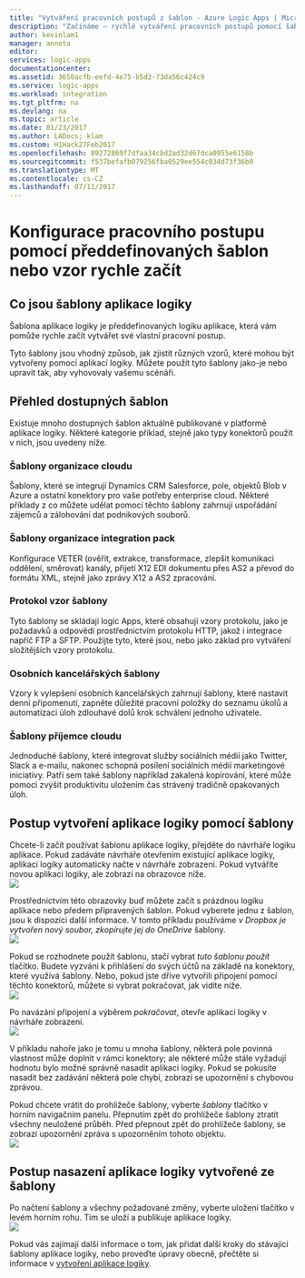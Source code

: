 ```yaml
---
title: "Vytváření pracovních postupů z šablon - Azure Logic Apps | Microsoft Docs"
description: "Začínáme – rychlé vytváření pracovních postupů pomocí šablony aplikace logiky Azure k připojení aplikace a integrovat data."
author: kevinlam1
manager: anneta
editor: 
services: logic-apps
documentationcenter: 
ms.assetid: 3656acfb-eefd-4e75-b5d2-73da56c424c9
ms.service: logic-apps
ms.workload: integration
ms.tgt_pltfrm: na
ms.devlang: na
ms.topic: article
ms.date: 01/23/2017
ms.author: LADocs; klam
ms.custom: H1Hack27Feb2017
ms.openlocfilehash: 89272869f7dfaa34cbd2ad32d67dca0955e6158b
ms.sourcegitcommit: f537befafb079256fba0529ee554c034d73f36b0
ms.translationtype: MT
ms.contentlocale: cs-CZ
ms.lasthandoff: 07/11/2017
---
```

# <a name="configure-a-workflow-using-a-pre-built-template-or-pattern-to-get-started-quickly"></a>Konfigurace pracovního postupu pomocí předdefinovaných šablon nebo vzor rychle začít

## <a name="what-are-logic-app-templates"></a>Co jsou šablony aplikace logiky
Šablona aplikace logiky je předdefinovaných logiku aplikace, která vám pomůže rychle začít vytvářet své vlastní pracovní postup. 

Tyto šablony jsou vhodný způsob, jak zjistit různých vzorů, které mohou být vytvořeny pomocí aplikací logiky. Můžete použít tyto šablony jako-je nebo upravit tak, aby vyhovovaly vašemu scénáři.

## <a name="overview-of-available-templates"></a>Přehled dostupných šablon
Existuje mnoho dostupných šablon aktuálně publikované v platformě aplikace logiky. Některé kategorie příklad, stejně jako typy konektorů použít v nich, jsou uvedeny níže.

### <a name="enterprise-cloud-templates"></a>Šablony organizace cloudu
Šablony, které se integrují Dynamics CRM Salesforce, pole, objektů Blob v Azure a ostatní konektory pro vaše potřeby enterprise cloud. Některé příklady z co můžete udělat pomocí těchto šablony zahrnují uspořádání zájemců a zálohování dat podnikových souborů.

### <a name="enterprise-integration-pack-templates"></a>Šablony organizace integration pack
Konfigurace VETER (ověřit, extrakce, transformace, zlepšit komunikaci oddělení, směrovat) kanály, přijetí X12 EDI dokumentu přes AS2 a převod do formátu XML, stejně jako zprávy X12 a AS2 zpracování.

### <a name="protocol-pattern-templates"></a>Protokol vzor šablony
Tyto šablony se skládají logic Apps, které obsahují vzory protokolu, jako je požadavků a odpovědí prostřednictvím protokolu HTTP, jakož i integrace napříč FTP a SFTP. Použijte tyto, které jsou, nebo jako základ pro vytváření složitějších vzory protokolu.  

### <a name="personal-productivity-templates"></a>Osobních kancelářských šablony
Vzory k vylepšení osobních kancelářských zahrnují šablony, které nastavit denní připomenutí, zapněte důležité pracovní položky do seznamu úkolů a automatizaci úloh zdlouhavé dolů krok schválení jednoho uživatele.

### <a name="consumer-cloud-templates"></a>Šablony příjemce cloudu
Jednoduché šablony, které integrovat služby sociálních médií jako Twitter, Slack a e-mailu, nakonec schopná posílení sociálních médií marketingové iniciativy. Patří sem také šablony například zakalená kopírování, které může pomoci zvýšit produktivitu uložením čas strávený tradičně opakovaných úloh. 

## <a name="how-to-create-a-logic-app-using-a-template"></a>Postup vytvoření aplikace logiky pomocí šablony
Chcete-li začít používat šablonu aplikace logiky, přejděte do návrháře logiku aplikace. Pokud zadáváte návrháře otevřením existující aplikace logiky, aplikaci logiky automaticky načte v návrháře zobrazení. Pokud vytváříte novou aplikaci logiky, ale zobrazí na obrazovce níže.  
 ![](../../includes/media/app-service-logic-templates/template7.png)  

Prostřednictvím této obrazovky buď můžete začít s prázdnou logiku aplikace nebo předem připravených šablon. Pokud vyberete jednu z šablon, jsou k dispozici další informace. V tomto příkladu používáme *v Dropbox je vytvořen nový soubor, zkopírujte jej do OneDrive* šablony.  
 ![](../../includes/media/app-service-logic-templates/template2.png)  

Pokud se rozhodnete použít šablonu, stačí vybrat *tuto šablonu použít* tlačítko. Budete vyzváni k přihlášení do svých účtů na základě na konektory, které využívá šablony. Nebo, pokud jste dříve vytvořili připojení pomocí těchto konektorů, můžete si vybrat pokračovat, jak vidíte níže.  
 ![](../../includes/media/app-service-logic-templates/template3.png)  

Po navázání připojení a výběrem *pokračovat*, otevře aplikaci logiky v návrháře zobrazení.  
 ![](../../includes/media/app-service-logic-templates/template4.png)  

V příkladu nahoře jako je tomu u mnoha šablony, některá pole povinná vlastnost může doplnit v rámci konektory; ale některé může stále vyžadují hodnotu bylo možné správně nasadit aplikaci logiky. Pokud se pokusíte nasadit bez zadávání některá pole chybí, zobrazí se upozornění s chybovou zprávou.

Pokud chcete vrátit do prohlížeče šablony, vyberte *šablony* tlačítko v horním navigačním panelu. Přepnutím zpět do prohlížeče šablony ztratit všechny neuložené průběh. Před přepnout zpět do prohlížeče šablony, se zobrazí upozornění zpráva s upozorněním tohoto objektu.  
 ![](../../includes/media/app-service-logic-templates/template5.png)  

## <a name="how-to-deploy-a-logic-app-created-from-a-template"></a>Postup nasazení aplikace logiky vytvořené ze šablony
Po načtení šablony a všechny požadované změny, vyberte uložení tlačítko v levém horním rohu. Tím se uloží a publikuje aplikace logiky.  
 ![](../../includes/media/app-service-logic-templates/template6.png)  

Pokud vás zajímají další informace o tom, jak přidat další kroky do stávající šablony aplikace logiky, nebo proveďte úpravy obecně, přečtěte si informace v [vytvoření aplikace logiky](../logic-apps/logic-apps-create-a-logic-app.md).

